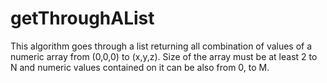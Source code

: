# getThroughAList
This algorithm goes through a list returning all combination of values of a numeric array from (0,0,0) to (x,y,z). Size of the array must be at least 2 to N and numeric values contained on it can be also from 0, to M.
